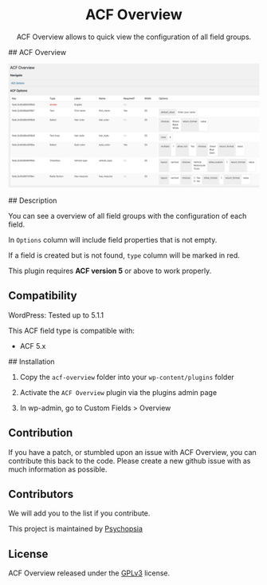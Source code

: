 <h1 align="center">ACF Overview</h1>

<div align="center">
  ACF Overview allows to quick view the configuration of all field groups.
</div>


## ACF Overview

![](https://raw.githubusercontent.com/nopticon/acf-overview/master/doc/acf-overview.jpg)


## Description

You can see a overview of all field groups with the configuration of each field.

In `Options` column will include field properties that is not empty.

If a field is created but is not found, `type` column will be marked in red.

This plugin requires **ACF version 5** or above to work properly.


## Compatibility

WordPress: Tested up to 5.1.1

This ACF field type is compatible with:

-   ACF 5.x


## Installation

1.  Copy the `acf-overview` folder into your `wp-content/plugins` folder

2.  Activate the `ACF Overview` plugin via the plugins admin page

3.  In wp-admin, go to Custom Fields > Overview


## Contribution

If you have a patch, or stumbled upon an issue with ACF Overview, you can contribute this back to the code. Please create a new github issue with as much information as possible.


## Contributors

We will add you to the list if you contribute.

This project is maintained by [Psychopsia](https://twitter.com/psychopsia/)


## License

ACF Overview released under the [GPLv3](https://www.gnu.org/licenses/gpl-3.0.html) license.
